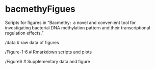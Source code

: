 # bacmethyFigues

Scripts for figures in 
“Bacmethy:  a novel and convenient tool for investigating bacterial DNA methylation pattern and their transcriptional regulation effects.”

/data # raw data of figures

/Figure-1-6 #  Rmarkdown scripts and plots

/FigureS # Supplementary data and figure
